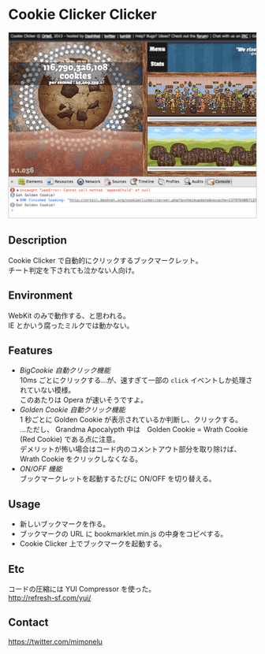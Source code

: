 # Cookie Clicker Clicker

![Cookie Clicker](/catch.png)

## Description

Cookie Clicker で自動的にクリックするブックマークレット。  
チート判定を下されても泣かない人向け。

## Environment

WebKit のみで動作する、と思われる。  
IE とかいう腐ったミルクでは動かない。

## Features

* _BigCookie 自動クリック機能_  
10ms ごとにクリックする…が、速すぎて一部の `click` イベントしか処理されていない模様。  
このあたりは Opera が速いそうですよ。
* _Golden Cookie 自動クリック機能_  
1 秒ごとに Golden Cookie が表示されているか判断し、クリックする。  
…ただし、 Grandma Apocalypth 中は　Golden Cookie = Wrath Cookie (Red Cookie) である点に注意。  
デメリットが怖い場合はコード内のコメントアウト部分を取り除けば、 Wrath Cookie をクリックしなくなる。
* _ON/OFF 機能_  
ブックマークレットを起動するたびに ON/OFF を切り替える。

## Usage

* 新しいブックマークを作る。
* ブックマークの URL に bookmarklet.min.js の中身をコピペする。
* Cookie Clicker 上でブックマークを起動する。

## Etc

コードの圧縮には YUI Compressor を使った。  
<http://refresh-sf.com/yui/>

## Contact

<https://twitter.com/mimonelu>
